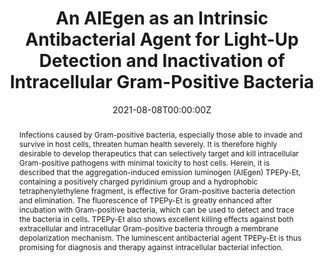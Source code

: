 ---
title: 'An AIEgen as an Intrinsic Antibacterial Agent for Light-Up Detection and Inactivation of Intracellular Gram-Positive Bacteria'

# Authors
# If you created a profile for a user (e.g. the default `admin` user), write the username (folder name) here
# and it will be replaced with their full name and linked to their profile.
authors:
  - Tianjiao Dai
  - Bingpeng Guo
  - Guobin Qi
  - Shidang Xu
  - Cheng Zhou
  - Guillermo C. Bazan
  - Bin Liu*

# Author notes (optional)
author_notes:
  - 'Equal contribution'
  - 'Equal contribution'
  - 'Equal contribution'
  - 'Equal contribution'
  - 'Equal contribution'
  - 'Equal contribution'
  - 'Corresponding author'

date: '2021-08-08T00:00:00Z'
doi: '10.1002/adhm.202100885'

# Schedule page publish date (NOT publication's date).
publishDate: '2021-12-22T00:00:00Z'

# Publication type.
# Accepts a single type but formatted as a YAML list (for Hugo requirements).
# Enter a publication type from the CSL standard.
publication_types: ['article-journal']

# Publication name and optional abbreviated publication name.
publication: In *Advanced Healthcare Materials*
publication_short: In *Adv. Healthc. Mater.*

abstract: Infections caused by Gram-positive bacteria, especially those able to invade and survive in host cells, threaten human health severely. It is therefore highly desirable to develop therapeutics that can selectively target and kill intracellular Gram-positive pathogens with minimal toxicity to host cells. Herein, it is described that the aggregation-induced emission luminogen (AIEgen) TPEPy-Et, containing a positively charged pyridinium group and a hydrophobic tetraphenylethylene fragment, is effective for Gram-positive bacteria detection and elimination. The fluorescence of TPEPy-Et is greatly enhanced after incubation with Gram-positive bacteria, which can be used to detect and trace the bacteria in cells. TPEPy-Et also shows excellent killing effects against both extracellular and intracellular Gram-positive bacteria through a membrane depolarization mechanism. The luminescent antibacterial agent TPEPy-Et is thus promising for diagnosis and therapy against intracellular bacterial infection.

# Summary. An optional shortened abstract.
summary: Infections caused by Gram-positive bacteria, especially those able to invade and survive in host cells, threaten human health severely. It is therefore highly desirable to develop therapeutics that can selectively target and kill intracellular Gram-positive pathogens with minimal toxicity to host cells. Herein, it is described that the aggregation-induced emission luminogen (AIEgen) TPEPy-Et, containing a positively charged pyridinium group and a hydrophobic tetraphenylethylene fragment, is effective for Gram-positive bacteria detection and elimination. The fluorescence of TPEPy-Et is greatly enhanced after incubation with Gram-positive bacteria, which can be used to detect and trace the bacteria in cells. TPEPy-Et also shows excellent killing effects against both extracellular and intracellular Gram-positive bacteria through a membrane depolarization mechanism. The luminescent antibacterial agent TPEPy-Et is thus promising for diagnosis and therapy against intracellular bacterial infection.
tags: []

# Display this page in the Featured widget?
featured: true

# Custom links (uncomment lines below)
# links:
# - name: Custom Link
#   url: http://example.org

url_pdf: 'https://onlinelibrary.wiley.com/doi/epdf/10.1002/adhm.202100885'
url_code: ''
url_dataset: ''
url_poster: ''
url_project: ''
url_slides: ''
url_source: ''
url_video: ''

# Featured image
# To use, add an image named `featured.jpg/png` to your page's folder.
image:
  caption: 'Image credit: [**Unsplash**](https://unsplash.com/photos/pLCdAaMFLTE)'
  focal_point: ''
  preview_only: false
---